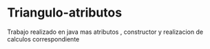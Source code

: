 # Triangulo-atributos
Trabajo  realizado  en  java mas  atributos , constructor  y  realizacion de calculos  correspondiente
